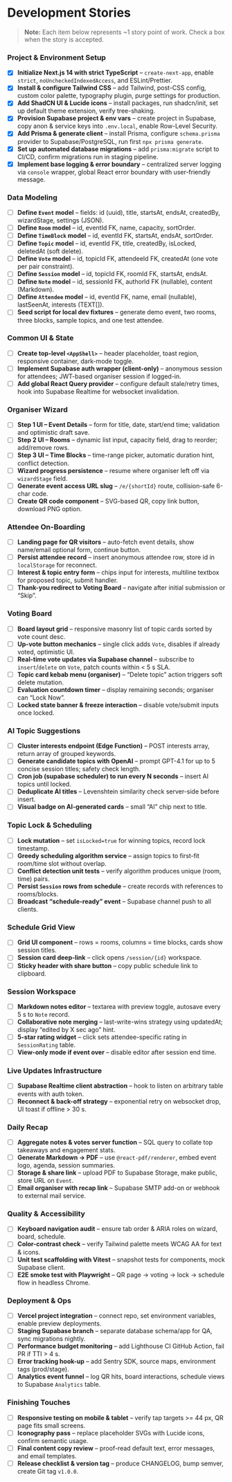 # Development Stories

> **Note:** Each item below represents \~1 story point of work. Check a box when the story is accepted.

### Project & Environment Setup

- [x] **Initialize Next.js 14 with strict TypeScript** – `create-next-app`, enable `strict`, `noUncheckedIndexedAccess`, and ESLint/Prettier.
- [x] **Install & configure Tailwind CSS** – add Tailwind, post-CSS config, custom color palette, typography plugin, purge settings for production.
- [x] **Add ShadCN UI & Lucide icons** – install packages, run shadcn/init, set up default theme extension, verify tree-shaking.
- [x] **Provision Supabase project & env vars** – create project in Supabase, copy anon & service keys into `.env.local`, enable Row-Level Security.
- [x] **Add Prisma & generate client** – install Prisma, configure `schema.prisma` provider to Supabase/PostgreSQL, run first `npx prisma generate`.
- [x] **Set up automated database migrations** – add `prisma:migrate` script to CI/CD, confirm migrations run in staging pipeline.
- [x] **Implement base logging & error boundary** – centralized server logging via `console` wrapper, global React error boundary with user-friendly message.

### Data Modeling

- [ ] **Define `Event` model** – fields: id (uuid), title, startsAt, endsAt, createdBy, wizardStage, settings (JSON).
- [ ] **Define `Room` model** – id, eventId FK, name, capacity, sortOrder.
- [ ] **Define `TimeBlock` model** – id, eventId FK, startsAt, endsAt, sortOrder.
- [ ] **Define `Topic` model** – id, eventId FK, title, createdBy, isLocked, deletedAt (soft delete).
- [ ] **Define `Vote` model** – id, topicId FK, attendeeId FK, createdAt (one vote per pair constraint).
- [ ] **Define `Session` model** – id, topicId FK, roomId FK, startsAt, endsAt.
- [ ] **Define `Note` model** – id, sessionId FK, authorId FK (nullable), content (Markdown).
- [ ] **Define `Attendee` model** – id, eventId FK, name, email (nullable), lastSeenAt, interests (TEXT\[]).
- [ ] **Seed script for local dev fixtures** – generate demo event, two rooms, three blocks, sample topics, and one test attendee.

### Common UI & State

- [ ] **Create top-level `<AppShell>`** – header placeholder, toast region, responsive container, dark-mode toggle.
- [ ] **Implement Supabase auth wrapper (client-only)** – anonymous session for attendees; JWT-based organiser session if logged-in.
- [ ] **Add global React Query provider** – configure default stale/retry times, hook into Supabase Realtime for websocket invalidation.

### Organiser Wizard

- [ ] **Step 1 UI – Event Details** – form for title, date, start/end time; validation and optimistic draft save.
- [ ] **Step 2 UI – Rooms** – dynamic list input, capacity field, drag to reorder; add/remove rows.
- [ ] **Step 3 UI – Time Blocks** – time-range picker, automatic duration hint, conflict detection.
- [ ] **Wizard progress persistence** – resume where organiser left off via `wizardStage` field.
- [ ] **Generate event access URL slug** – `/e/{shortId}` route, collision-safe 6-char code.
- [ ] **Create QR code component** – SVG-based QR, copy link button, download PNG option.

### Attendee On-Boarding

- [ ] **Landing page for QR visitors** – auto-fetch event details, show name/email optional form, continue button.
- [ ] **Persist attendee record** – insert anonymous attendee row, store id in `localStorage` for reconnect.
- [ ] **Interest & topic entry form** – chips input for interests, multiline textbox for proposed topic, submit handler.
- [ ] **Thank-you redirect to Voting Board** – navigate after initial submission or “Skip”.

### Voting Board

- [ ] **Board layout grid** – responsive masonry list of topic cards sorted by vote count desc.
- [ ] **Up-vote button mechanics** – single click adds `Vote`, disables if already voted, optimistic UI.
- [ ] **Real-time vote updates via Supabase channel** – subscribe to `insert`/`delete` on `Vote`, patch counts within < 5 s SLA.
- [ ] **Topic card kebab menu (organiser)** – “Delete topic” action triggers soft delete mutation.
- [ ] **Evaluation countdown timer** – display remaining seconds; organiser can “Lock Now”.
- [ ] **Locked state banner & freeze interaction** – disable vote/submit inputs once locked.

### AI Topic Suggestions

- [ ] **Cluster interests endpoint (Edge Function)** – POST interests array, return array of grouped keywords.
- [ ] **Generate candidate topics with OpenAI** – prompt GPT-4.1 for up to 5 concise session titles; safety check length.
- [ ] **Cron job (supabase scheduler) to run every N seconds** – insert AI topics until locked.
- [ ] **Deduplicate AI titles** – Levenshtein similarity check server-side before insert.
- [ ] **Visual badge on AI-generated cards** – small “AI” chip next to title.

### Topic Lock & Scheduling

- [ ] **Lock mutation** – set `isLocked=true` for winning topics, record lock timestamp.
- [ ] **Greedy scheduling algorithm service** – assign topics to first-fit room/time slot without overlap.
- [ ] **Conflict detection unit tests** – verify algorithm produces unique (room, time) pairs.
- [ ] **Persist `Session` rows from schedule** – create records with references to rooms/blocks.
- [ ] **Broadcast “schedule-ready” event** – Supabase channel push to all clients.

### Schedule Grid View

- [ ] **Grid UI component** – rows = rooms, columns = time blocks, cards show session titles.
- [ ] **Session card deep-link** – click opens `/session/{id}` workspace.
- [ ] **Sticky header with share button** – copy public schedule link to clipboard.

### Session Workspace

- [ ] **Markdown notes editor** – textarea with preview toggle, autosave every 5 s to `Note` record.
- [ ] **Collaborative note merging** – last-write-wins strategy using updatedAt; display “edited by X sec ago” hint.
- [ ] **5-star rating widget** – click sets attendee-specific rating in `SessionRating` table.
- [ ] **View-only mode if event over** – disable editor after session end time.

### Live Updates Infrastructure

- [ ] **Supabase Realtime client abstraction** – hook to listen on arbitrary table events with auth token.
- [ ] **Reconnect & back-off strategy** – exponential retry on websocket drop, UI toast if offline > 30 s.

### Daily Recap

- [ ] **Aggregate notes & votes server function** – SQL query to collate top takeaways and engagement stats.
- [ ] **Generate Markdown → PDF** – use `@react-pdf/renderer`, embed event logo, agenda, session summaries.
- [ ] **Storage & share link** – upload PDF to Supabase Storage, make public, store URL on `Event`.
- [ ] **Email organiser with recap link** – Supabase SMTP add-on or webhook to external mail service.

### Quality & Accessibility

- [ ] **Keyboard navigation audit** – ensure tab order & ARIA roles on wizard, board, schedule.
- [ ] **Color-contrast check** – verify Tailwind palette meets WCAG AA for text & icons.
- [ ] **Unit test scaffolding with Vitest** – snapshot tests for components, mock Supabase client.
- [ ] **E2E smoke test with Playwright** – QR page → voting → lock → schedule flow in headless Chrome.

### Deployment & Ops

- [ ] **Vercel project integration** – connect repo, set environment variables, enable preview deployments.
- [ ] **Staging Supabase branch** – separate database schema/app for QA, sync migrations nightly.
- [ ] **Performance budget monitoring** – add Lighthouse CI GitHub Action, fail PR if TTI > 4 s.
- [ ] **Error tracking hook-up** – add Sentry SDK, source maps, environment tags (prod/stage).
- [ ] **Analytics event funnel** – log QR hits, board interactions, schedule views to Supabase `Analytics` table.

### Finishing Touches

- [ ] **Responsive testing on mobile & tablet** – verify tap targets >= 44 px, QR page fits small screens.
- [ ] **Iconography pass** – replace placeholder SVGs with Lucide icons, confirm semantic usage.
- [ ] **Final content copy review** – proof-read default text, error messages, and email templates.
- [ ] **Release checklist & version tag** – produce CHANGELOG, bump semver, create Git tag `v1.0.0`.
